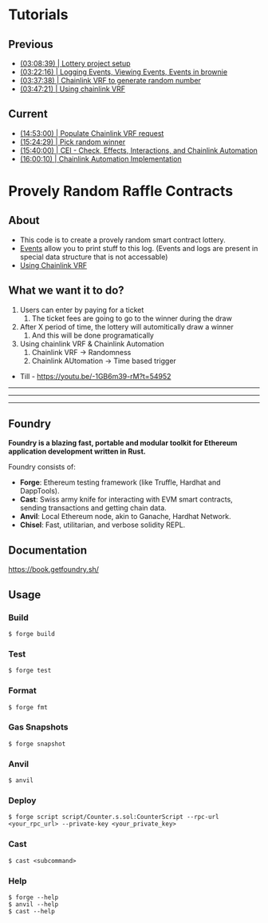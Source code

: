 # Tutorials

## Previous
 - [(03:08:39) | Lottery project setup](https://youtu.be/sas02qSFZ74?t=11319)
 - [(03:22:16) | Logging Events, Viewing Events, Events in brownie](https://youtu.be/sas02qSFZ74?t=12316)
 - [(03:37:38) | Chainlink VRF to generate random number](https://youtu.be/sas02qSFZ74?t=13058)
 - [(03:47:21) | Using chainlink VRF](https://youtu.be/sas02qSFZ74?t=13641)
## Current
 - [(14:53:00) | Populate Chainlink VRF request](https://youtu.be/-1GB6m39-rM?t=53581)
 - [(15:24:29) | Pick random winner](https://youtu.be/-1GB6m39-rM?t=55469)
 - [(15:40:00) | CEI - Check, Effects, Interactions, and Chainlink Automation](https://youtu.be/-1GB6m39-rM?t=56402)
 - [(16:00:10) | Chainlink Automation Implementation](https://youtu.be/-1GB6m39-rM?t=57611)

# Provely Random Raffle Contracts

## About
 - This code is to create a provely random smart contract lottery.
 - [Events](https://docs.soliditylang.org/en/latest/contracts.html#events) allow you to print stuff to this log. (Events and logs are present in special data structure that is not accessable)
 - [Using Chainlink VRF]()


## What we want it to do?
 1. Users can enter by paying for a ticket
    1. The ticket fees are going to go to the winner during the draw
 2. After X period of time, the lottery will automitically draw a winner
    1. And this will be done programatically 
 3. Using chainlink VRF & Chainlink Automation
    1. Chainlink VRF -> Randomness
    2. Chainlink AUtomation -> Time based trigger

 - Till - https://youtu.be/-1GB6m39-rM?t=54952
___
___
___

## Foundry

**Foundry is a blazing fast, portable and modular toolkit for Ethereum application development written in Rust.**

Foundry consists of:

-   **Forge**: Ethereum testing framework (like Truffle, Hardhat and DappTools).
-   **Cast**: Swiss army knife for interacting with EVM smart contracts, sending transactions and getting chain data.
-   **Anvil**: Local Ethereum node, akin to Ganache, Hardhat Network.
-   **Chisel**: Fast, utilitarian, and verbose solidity REPL.

## Documentation

https://book.getfoundry.sh/

## Usage

### Build

```shell
$ forge build
```

### Test

```shell
$ forge test
```

### Format

```shell
$ forge fmt
```

### Gas Snapshots

```shell
$ forge snapshot
```

### Anvil

```shell
$ anvil
```

### Deploy

```shell
$ forge script script/Counter.s.sol:CounterScript --rpc-url <your_rpc_url> --private-key <your_private_key>
```

### Cast

```shell
$ cast <subcommand>
```

### Help

```shell
$ forge --help
$ anvil --help
$ cast --help
```
